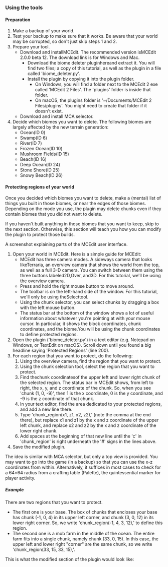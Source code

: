 ### Using the tools
#### Preparation
1. Make a backup of your world.
2. Test your backup to make sure that it works. Be aware that your world may be corrupted, so don't just skip steps 1 and 2.
3. Prepare your tool.
	- Download and installMCEdit. The recommended version isMCEdit 2.0.0 beta 12. The download link is for Windows and Mac.
		- Download the biome deleter pluginhereand extract it. You will find two files; a copy of this tutorial, as well as the plugin in a file called 'biome_deleter.py'.
		- Install the plugin by copying it into the plugin folder.
			- On Windows, you will find a folder next to the MCEdit 2 exe called 'MCEdit 2 Files'. The 'plugins' folder is inside that folder.
			- On macOS, the plugins folder is '~/Documents/MCEdit 2 Files/plugins'. You might need to create that folder if it doesn't exist.
	- Download and install MCA selector.
4. Decide which biomes you want to delete. The following biomes are largely affected by the new terrain generation:
	- Ocean(ID 0)
	- Swamp(ID 6)
	- River(ID 7)
	- Frozen Ocean(ID 10)
	- Mushroom Fields(ID 15)
	- Beach(ID 16)
	- Deep Ocean(ID 24)
	- Stone Shore(ID 25)
	- Snowy Beach(ID 26)

#### Protecting regions of your world
Once you decided which biomes you want to delete, make a (mental) list of things you built in those biomes, or near the edges of those biomes. Depending on the mode you use, the plugin may delete chunks even if they contain biomes that you did not want to delete.

If you haven't built anything in those biomes that you want to keep, skip to the next section. Otherwise, this section will teach you how you can modify the plugin to protect those builds.

A screenshot explaining parts of the MCEdit user interface.
1. Open your world in MCEdit. Here is a simple guide for MCEdit:
	- MCEdit has three camera modes. A sideways camera that looks likeTerraria, an overview camera that shows the world from the top, as well as a full 3-D camera. You can switch between them using the three buttons labeled2D,Over, and3D. For this tutorial, we'll be using the overview camera.
	- Press and hold the right mouse button to move around.
	- The toolbar is on the left-hand side of the window. For this tutorial, we'll only be using theSelecttool.
	- Using the chunk selector, you can select chunks by dragging a box with the left mouse button.
	- The status bar at the bottom of the window shows a lot of useful information about whatever you're pointing at with your mouse cursor. In particular, it shows the block coordinates, chunk coordinates, and the biome.You will be using the chunk coordinates to define protected regions.
2. Open the plugin ('biome_deleter.py') in a text editor (e.g. Notepad on Windows, or TextEdit on macOS). Scroll down until you found a big headline saying 'Protected Regions' (line 200).
3. For each region that you want to protect, do the following:
	1. Using the overview camera, find the region that you want to protect.
	2. Using the chunk selection tool, select the region that you want to protect.
	3. Find thechunk coordinatesof the upper left and lower right chunk of the selected region. The status bar in MCEdit shows, from left to right, the x, y, and z coordinate of the chunk. So, when you see 'chunk (1, 0, -9)', then 1 is the x coordinate, 0 is the y coordinate, and -9 is the z coordinate of that chunk.
	4. In your text editor, find the area dedicated to your protected regions, and add a new line there.
	5. Type 'chunk_region(x1, z1, x2, z2),' (note the comma at the end there), but replace x1 and z1 by the x and z coordinate of the upper left chunk, and replace x2 and z2 by the x and z coordinate of the lower right chunk.
	6. Add spaces at the beginning of that new line until the 'c' in 'chunk_region' is right underneath the '#' signs in the lines above.
4. Save the modified plugin.

The idea is similar with MCA selector, but only a top view is provided. You may want to go into the game (in a backup) so that you can use the x-z coordinates from within. Alternatively, it suffices in most cases to check for a 64×64 radius from a crafting table (Palette), the quintessential marker for player activity.

##### Example
There are two regions that you want to protect.

- The first one is your base. The box of chunks that encloses your base has chunk (-1, 0, 4) in its upper left corner, and chunk (3, 0, 12) in its lower right corner. So, we write 'chunk_region(-1, 4, 3, 12),' to define this region.
- The second one is a mob farm in the middle of the ocean. The entire farm fits into a single chunk, namely chunk (33, 0, 15). In this case, the upper left and lower right "corner" are the same chunk, so we write 'chunk_region(33, 15, 33, 15),'.

This is what the modified section of the plugin would look like:

